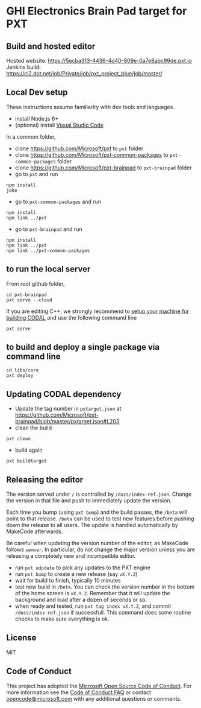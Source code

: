 # GHI Electronics Brain Pad target for PXT

## Build and hosted editor
Hosted website: https://5ecba313-4436-4d40-809e-0a7e8abc99de.pxt.io</br>
Jenkins build: https://ci2.dot.net/job/Private/job/pxt_project_blue/job/master/

## Local Dev setup

These instructions assume familiarity with dev tools and languages.

* install Node.js 6+
* (optional) install [Visual Studio Code](https://code.visualstudio.com/)

In a common folder,

* clone https://github.com/Microsoft/pxt to ``pxt`` folder
* clone https://github.com/Microsoft/pxt-common-packages to ``pxt-common-packages`` folder
* clone https://github.com/Microsoft/pxt-brainpad to ``pxt-brainpad`` folder
* go to ``pxt`` and run

```
npm install
jake
```

* go to ``pxt-common-packages`` and run

```
npm install
npm link ../pxt
```

* go to ``pxt-brainpad`` and run

```
npm install
npm link ../pxt
npm link ../pxt-common-packages
```

## to run the local server

From root github folder,

```
cd pxt-brainpad
pxt serve --cloud
```

If you are editing C++, we strongly recommend to [setup your machine for building CODAL](https://github.com/lancaster-university/codal)
and use the following command line

```
pxt serve
``` 

## to build and deploy a single package via command line

```
cd libs/core
pxt deploy
```

## Updating CODAL dependency

* Update the tag number in ``pxtarget.json`` at https://github.com/Microsoft/pxt-brainpad/blob/master/pxtarget.json#L203 
* clean the build
```
pxt clean
```
* build again
```
pxt buildtarget
```

## Releasing the editor

The version served under ``/`` is controlled by ``/docs/index-ref.json``. Change the version in that file and push to immediately update the version.

Each time you bump (using ``pxt bump``) and the build passes, the ``/beta`` will point to that release. ``/beta`` can be used to test new features before pushing down the release to all users. The update is handled automatically by MakeCode afterwards.

Be careful when updating the version number of the editor, as MakeCode follows ``semver``. In particular, do not change the major version unless you are releasing a completely new and incompatible editor.

* run ``pxt udpdate`` to pick any updates to the PXT engine
* run ``pxt bump`` to create a new release (say ``vX.Y.Z``)
* wait for build to finish, typically 10 minutes
* test new build in ``/beta``. You can check the version number in the bottom of the home screen is ``vX.Y.Z``. Remember that it will update the background and load after a dozen of seconds or so.
* when ready and tested, run ``pxt tag index vX.Y.Z``, and commit ``/docs/index-ref.json`` if successfull. This command does some routine checks to make sure everything is ok.

## License
MIT

## Code of Conduct

This project has adopted the [Microsoft Open Source Code of Conduct](https://opensource.microsoft.com/codeofconduct/). For more information see the [Code of Conduct FAQ](https://opensource.microsoft.com/codeofconduct/faq/) or contact [opencode@microsoft.com](mailto:opencode@microsoft.com) with any additional questions or comments.
